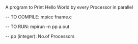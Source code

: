 A program to Print Hello World by every Processor in parallel


--	TO COMPILE:	mpicc fname.c


--	TO RUN:	mpirun -n pp a.out 


--	pp (integer): No.of Processors
